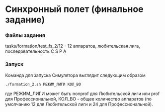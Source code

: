 Синхронный полет (финальное задание)
================

### Файлы задания

tasks/formation/test_fs_2/12 - 12 аппаратов, любительская лига, последовательность C S P A

### Запуск

Команда для запуска Симулятора выглядит следующим образом

```
./formation_2.sh РЕЖИМ_ЛИГИ КОЛ_ВО
```

где РЕЖИМ_ЛИГИ может быть nonprof для Любительской лиги или prof для Профессиональной,
КОЛ_ВО - общее количество аппаратов (по умолчанию 12 для Любительской лиги и 24 для Профессиональной).


